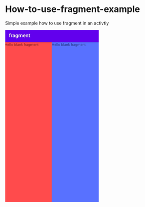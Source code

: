 # How-to-use-fragment-example

Simple example how to use fragment in an activtiy

<img src="Screenshot_20201001_122316.jpg" width=300 height=550>
